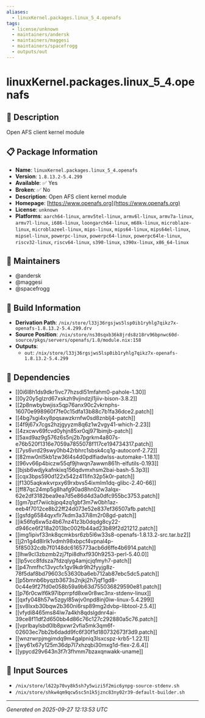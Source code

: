 ```yaml
---
aliases:
  - linuxKernel.packages.linux_5_4.openafs
tags:
  - license/unknown
  - maintainers/andersk
  - maintainers/maggesi
  - maintainers/spacefrogg
  - outputs/out
---
```


# linuxKernel.packages.linux_5_4.openafs

## 📝 Description

Open AFS client kernel module

## 📋 Package Information

- **Name**: `linuxKernel.packages.linux_5_4.openafs`
- **Version**: `1.8.13.2-5.4.299`
- **Available**: ✅ Yes
- **Broken**: ✅ No
- **Description**: Open AFS client kernel module
- **Homepage**: [https://www.openafs.org](https://www.openafs.org)
- **License**: `unknown`
- **Platforms**: `aarch64-linux`, `armv5tel-linux`, `armv6l-linux`, `armv7a-linux`, `armv7l-linux`, `i686-linux`, `loongarch64-linux`, `m68k-linux`, `microblaze-linux`, `microblazeel-linux`, `mips-linux`, `mips64-linux`, `mips64el-linux`, `mipsel-linux`, `powerpc-linux`, `powerpc64-linux`, `powerpc64le-linux`, `riscv32-linux`, `riscv64-linux`, `s390-linux`, `s390x-linux`, `x86_64-linux`
## 👥 Maintainers

- @andersk
- @maggesi
- @spacefrogg


## 🔧 Build Information

- **Derivation Path**: `/nix/store/l33j36rgsjws5lsp0ib1ryhlg7qikz7x-openafs-1.8.13.2-5.4.299.drv`
- **Source Position**: `/nix/store/ns30sqxb36k8jrds8z18rv96bpnwc60d-source/pkgs/servers/openafs/1.8/module.nix:158`
- **Outputs**:
  - `out`:  `/nix/store/l33j36rgsjws5lsp0ib1ryhlg7qikz7x-openafs-1.8.13.2-5.4.299`

## 🔗 Dependencies

- [[0i6l8h1ds9dkr1ivc77hzsdl51mfahm0-pahole-1.30]]
- [[0y20y5glzrd67xskzh9vjindzjl1jiiv-bison-3.8.2]]
- [[2p8nwbybwjisx5qp76anx90c2vkrnphs-16070e998960f7fe0c15dfa13b88c7b1fa36dce2.patch]]
- [[4bg7sgi4xy8pqsawzkrnfw0sd8znblj4-patch]]
- [[4f9j67x7cgs2hzjgyyzm8q6z1w2vgy41-which-2.23]]
- [[4zxcwv69fcvd0yhjn85xr0qj971bimjb-patch]]
- [[5axd9az9g576z6s5nj2b7pgrkm4a807s-e76b520f1316e7059a7855078f117ce194734317.patch]]
- [[7ys6vrd29swy0hb42rbhrc1sbsk4cq1g-autoconf-2.72]]
- [[82mw0nl5kb1zw36l4s4d0pdlfiadwlss-automake-1.18.1]]
- [[96vv66p4biczw55qf9jhwqn7awwn861h-elfutils-0.193]]
- [[bjsb6wdjykafnkixq156qdvmxhsm2bai-bash-5.3p3]]
- [[cqx3bps590d122x542z411ifn32p5k0r-patch]]
- [[f1305aqkwkvrpxy69rxbvs54ixmlm1dq-glibc-2.40-66]]
- [[ff87qc24mp5g8hafg90ad8hn02w3alqx-62e2df3182bea9ea7d5e86d4d3a0dfc955bc3753.patch]]
- [[gm7pzf7wiicbjpq4zq1gbf3m7w0bh1az-eeb4f7012ce8b22ff24d073e52e837ef36507afb.patch]]
- [[gsfdg6584qyxflr7kdm3a37i8m2r08gd-patch]]
- [[ik56fq6xw5z4b67nz41z3b0dqdg8cy22-d946ce6f218a2013bc002fb44ad23b89f2d21212.patch]]
- [[img1ipivf33nk8qcmkbsr6zb5l6w33s8-openafs-1.8.13.2-src.tar.bz2]]
- [[j2n1g4d8lrlk1vdmh98xbpcf4vpnal4p-5f85032cdb7f0148dc6165773acb6d6ffe4b6914.patch]]
- [[lhw9cl3zbzmb2zj7fpi8dhxf930h9253-perl-5.40.0]]
- [[lp5vcc8fdsza7fdzqlyg4amjcjqfmyh7-patch]]
- [[p47nmfhc13vycfx1gv9kdr9h2fyyjg8z-78f5daf8bd79603c53630ba6eb712ab87ebc5dc5.patch]]
- [[p5bmnb6byqzb3673s2njkj2h7jqf1gd8-0c44e9f27fd0e058b59a9b63d755036829590e81.patch]]
- [[p76r0cwlf6k97ibprrpfd8xw0r8wc3nx-stdenv-linux]]
- [[qxfy048h57w5zgyl85wjv0npd8inj0iw-linux-5.4.299]]
- [[sv8lxxb30bqw2b360ni6rsp89mg2dvbp-libtool-2.5.4]]
- [[vfydi8465ms84lw7a4kh8qdslgdnr4ai-39ce8f11df2d650bb4d86c76c127c292880a5c76.patch]]
- [[vprlbaylsbd0lb8pxwr2vfia5mk3qm6f-02603ec7bb2b6dadd9fc6f30f1d180732673f3d9.patch]]
- [[wnzrwrpjmgimdq9m4galpniq3lsxcspz-krb5-1.22.1]]
- [[wy61x67y125m36dp7l7xhzqbi30mxg1d-flex-2.6.4]]
- [[ypycd29v643n3f7r3fhmm7bzaxqnwakk-uname]]

## 📁 Input Sources

- `/nix/store/l622p70vy8k5sh7y5wizi5f2mic6ynpg-source-stdenv.sh`
- `/nix/store/shkw4qm9qcw5sc5n1k5jznc83ny02r39-default-builder.sh`

---
*Generated on 2025-09-27 12:13:53 UTC*
